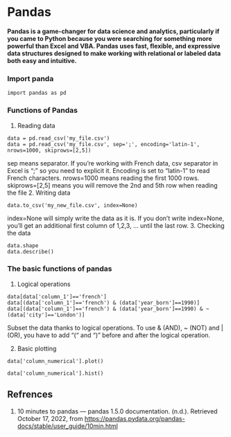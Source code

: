 # Pandas

**Pandas is a game-changer for data science and analytics, particularly if you came to Python because you were searching for something more powerful than Excel and VBA. Pandas uses fast, flexible, and expressive data structures designed to make working with relational or labeled data both easy and intuitive.**

### Import panda
`import pandas as pd`
###  Functions of Pandas
1.  Reading data

```
data = pd.read_csv('my_file.csv')
data = pd.read_csv('my_file.csv', sep=';', encoding='latin-1', nrows=1000, skiprows=[2,5])
```

sep means separator. If you’re working with French data, csv separator in Excel is “;” so you need to explicit it. Encoding is set to “latin-1” to read French characters. nrows=1000 means reading the first 1000 rows. skiprows=[2,5] means you will remove the 2nd and 5th row when reading the file
2. Writing data

```
data.to_csv('my_new_file.csv', index=None)
```

index=None will simply write the data as it is. If you don’t write index=None, you’ll get an additional first column of 1,2,3, … until the last row.
3.  Checking the data
```
data.shape
data.describe()
```

### The basic functions of pandas
1. Logical operations
```
data[data['column_1']=='french']
data[(data['column_1']=='french') & (data['year_born']==1990)]
data[(data['column_1']=='french') & (data['year_born']==1990) & ~(data['city']=='London')]
```

Subset the data thanks to logical operations. To use & (AND), ~ (NOT) and | (OR), you have to add “(“ and “)” before and after the logical operation.

2. Basic plotting
```
data['column_numerical'].plot()
```
```
data['column_numerical'].hist()
```

## Refrences
1. 10 minutes to pandas — pandas 1.5.0 documentation. (n.d.). Retrieved October 17, 2022, from https://pandas.pydata.org/pandas-docs/stable/user_guide/10min.html